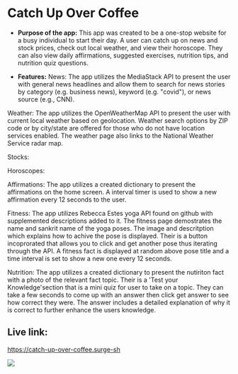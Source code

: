# Catch Up Over Coffee
* **Purpose of the app:** 
    This app was created to be a one-stop website for a busy individual to start their day. A user can catch up on news and stock prices, check out local weather, and view their horoscope. They can also view daily affirmations, suggested exercises, nutrition tips, and nutrition quiz questions.

* **Features:** 
News: The app utilizes the MediaStack API to present the user with general news headlines and allow them to search for news stories by category (e.g. business news), keyword (e.g. "covid"), or news source (e.g., CNN).

Weather: The app utilizes the OpenWeatherMap API to present the user with current local weather based on geolocation. Weather search options by ZIP code or by city/state are offered for those who do not have location services enabled. The weather page also links to the National Weather Service radar map.

Stocks: 

Horoscopes:

Affirmations: The app utilizes a created dictionary to present the affirmations on the home screen. A interval timer is used to show a new affirmation every 12 seconds to the user.

Fitness: The app utilizes Rebecca Estes yoga API found on github with supplemented descriptions added to it. The fitness page demostrates the name and sankrit name of the yoga poses. The image and descritption which explains how to achive the pose is displayed. Their is a button incoprorated that allows you to click and get another pose thus iterating through the API. A fitness fact is displayed at random above pose title and a time interval is set to show a new one every 12 seconds.

Nutrition: The app utilizes a created dictionary to present the nutiriton fact with a photo of the relevant fact topic. Their is a 'Test your Knowledge'section that is a mini quiz for user to take on a topic. They can take a few seconds to come up with an answer then click get answer to see how correct they were. The answer includes a detailed explanation of why it is correct to further enhance the users knowledge.



## Live link: 
https://catch-up-over-coffee.surge-sh


![](https://github.com/nicolealdurien/catch-up-over-coffee/blob/main/images/screenshot.png?raw=true)
